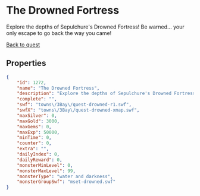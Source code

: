 # The Drowned Fortress

Explore the depths of Sepulchure's Drowned Fortress! Be warned... your only escape to go back the way you came!

[Back to quest](../quests.md)

## Properties

```json
{
    "id": 1272,
    "name": "The Drowned Fortress",
    "description": "Explore the depths of Sepulchure's Drowned Fortress! Be warned... your only escape to go back the way you came!",
    "complete": "",
    "swf": "towns\/3Bay\/quest-drowned-r1.swf",
    "swfX": "towns\/3Bay\/quest-drowned-xmap.swf",
    "maxSilver": 0,
    "maxGold": 3000,
    "maxGems": 0,
    "maxExp": 50000,
    "minTime": 0,
    "counter": 0,
    "extra": "",
    "dailyIndex": 0,
    "dailyReward": 0,
    "monsterMinLevel": 0,
    "monsterMaxLevel": 99,
    "monsterType": "water and darkness",
    "monsterGroupSwf": "mset-drowned.swf"
}
```

